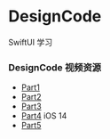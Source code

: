 # DesignCode
SwiftUI 学习



### DesignCode 视频资源

- [Part1](https://www.bilibili.com/video/BV1x4411d7KM)
- [Part2](https://www.bilibili.com/video/BV1se411s7XP)
- [Part3](https://www.bilibili.com/video/BV1bf4y1S76Q) 
- [Part4](https://www.acfun.cn/v/ac17870993)  iOS 14
- [Part5](https://designcode.io/swiftui-advanced)

